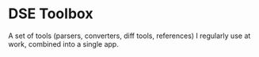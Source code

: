 # DSE Toolbox

A set of tools (parsers, converters, diff tools, references) I regularly use at work, combined into a single app.

